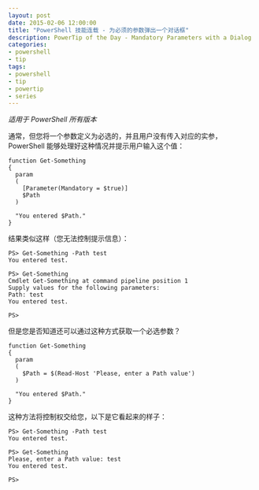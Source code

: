 ```yaml
---
layout: post
date: 2015-02-06 12:00:00
title: "PowerShell 技能连载 - 为必须的参数弹出一个对话框"
description: PowerTip of the Day - Mandatory Parameters with a Dialog
categories:
- powershell
- tip
tags:
- powershell
- tip
- powertip
- series
---
```

_适用于 PowerShell 所有版本_

通常，但您将一个参数定义为必选的，并且用户没有传入对应的实参，PowerShell 能够处理好这种情况并提示用户输入这个值：

    function Get-Something
    {
      param
      (
        [Parameter(Mandatory = $true)]
        $Path
      )

      "You entered $Path."
    }

结果类似这样（您无法控制提示信息）：

    PS> Get-Something -Path test
    You entered test.

    PS> Get-Something
    Cmdlet Get-Something at command pipeline position 1
    Supply values for the following parameters:
    Path: test
    You entered test.

    PS>

但是您是否知道还可以通过这种方式获取一个必选参数？

    function Get-Something
    {
      param
      (
        $Path = $(Read-Host 'Please, enter a Path value')
      )

      "You entered $Path."
    }

这种方法将控制权交给您，以下是它看起来的样子：


    PS> Get-Something -Path test
    You entered test.

    PS> Get-Something
    Please, enter a Path value: test
    You entered test.

    PS>

<!--本文国际来源：[Mandatory Parameters with a Dialog](http://community.idera.com/powershell/powertips/b/tips/posts/mandatory-parameters-with-a-dialog)-->
